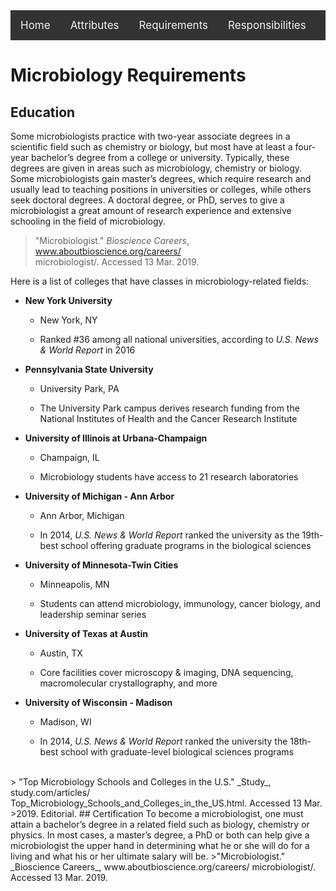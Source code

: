<div style="background-color: #333;overflow:hidden;" class="topnav">  
<a style="float:left;color:#f2f2f2;text-align:center;text-decoration:none;font-size:17px;padding: 14px 16px;" class="active" href="index.html">Home</a>  
<a style="float:left;color:#f2f2f2;text-align:center;text-decoration:none;font-size:17px;padding: 14px 16px;" href="attributes.html">Attributes</a>
<a style="float:left;color:#f2f2f2;text-align:center;text-decoration:none;font-size:17px;padding: 14px 16px;" href="requirements.html">Requirements</a>
<a style="float:left;color:#f2f2f2;text-align:center;text-decoration:none;font-size:17px;padding: 14px 16px;" href="responsibilities.html">Responsibilities</a>  
</div>

# Microbiology Requirements
## Education
Some microbiologists practice with two-year associate degrees in a scientific field such as chemistry or biology, but most have at least a four-year bachelor’s degree from a college or university. Typically, these degrees are given in areas such as microbiology, chemistry or biology. Some microbiologists gain master’s degrees, which require research and usually lead to teaching positions in universities or colleges, while others seek doctoral degrees. A doctoral degree, or PhD, serves to give a microbiologist a great amount of research experience and extensive schooling in the field of microbiology.
> "Microbiologist." _Bioscience Careers_, www.aboutbioscience.org/careers/  
microbiologist/. Accessed 13 Mar. 2019.

Here is a list of colleges that have classes in microbiology-related fields:

- **New York University**

	 - New York, NY

	 - Ranked #36 among all national universities, according to _U.S. News & World Report_ in 2016

 - **Pennsylvania State University**

	 - University Park, PA

	 - The University Park campus derives research funding from the National Institutes of Health and the Cancer Research Institute

 - **University of Illinois at Urbana-Champaign**

	 - Champaign, IL

	 - Microbiology students have access to 21 research laboratories

 - **University of Michigan - Ann Arbor**

	 - Ann Arbor, Michigan

	 - In 2014, _U.S. News & World Report_ ranked the university as the 19th-best school offering graduate programs in the biological sciences

 - **University of Minnesota-Twin Cities**

	 - Minneapolis, MN

	 - Students can attend microbiology, immunology, cancer biology, and leadership seminar series

 - **University of Texas at Austin**

	 - Austin, TX

	 - Core facilities cover microscopy & imaging, DNA sequencing, macromolecular crystallography, and more

 - **University of Wisconsin - Madison**

	 - Madison, WI

	 - In 2014, _U.S. News & World Report_ ranked the university the 18th-best school with graduate-level biological sciences programs
<br>
> "Top Microbiology Schools and Colleges in the U.S." _Study_, study.com/articles/  
Top_Microbiology_Schools_and_Colleges_in_the_US.html. Accessed 13 Mar.  
>2019. Editorial.
## Certification
To become a microbiologist, one must attain a bachelor’s degree in a related field such as biology, chemistry or physics. In most cases, a master’s degree, a PhD or both can help give a microbiologist the upper hand in determining what he or she will do for a living and what his or her ultimate salary will be.
>"Microbiologist." _Bioscience Careers_, www.aboutbioscience.org/careers/  
microbiologist/. Accessed 13 Mar. 2019.
<!--stackedit_data:
eyJoaXN0b3J5IjpbLTEyMzEzMDg4NTEsLTE3NTY0MTYwNzAsLT
E0MTk1MDYxNTMsLTczNTcyNzc5OCwxMTEwMTIyNzUwLDE3ODkx
ODE2OTksMjExNzQ1MTk5XX0=
-->